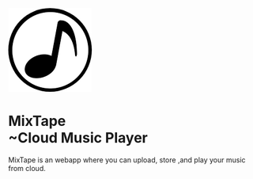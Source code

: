 <div >
	<img src="screenshot/logo.png"> <h1 > MixTape <br>~Cloud Music Player</h1>
</div>
MixTape is an webapp where you can upload, store ,and play your music from cloud.

